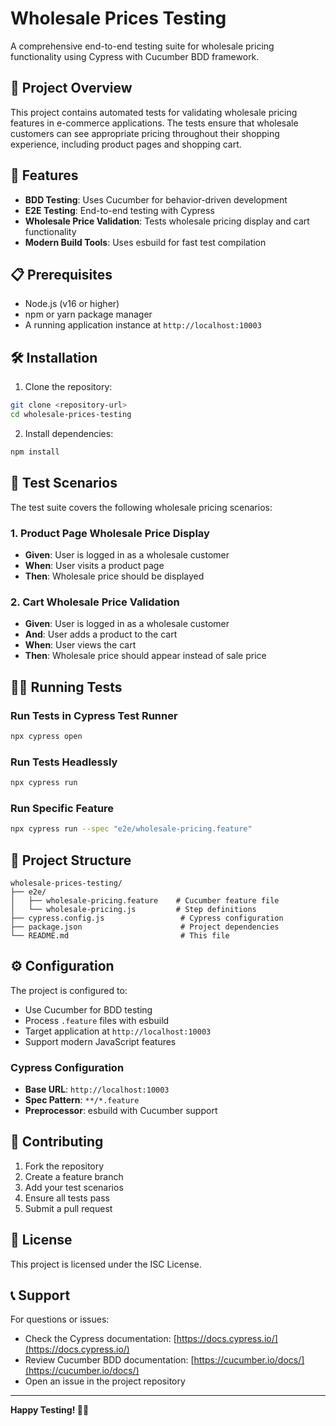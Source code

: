 # Wholesale Prices Testing

A comprehensive end-to-end testing suite for wholesale pricing functionality using Cypress with Cucumber BDD framework.

## 🎯 Project Overview

This project contains automated tests for validating wholesale pricing features in e-commerce applications. The tests ensure that wholesale customers can see appropriate pricing throughout their shopping experience, including product pages and shopping cart.

## 🚀 Features

- **BDD Testing**: Uses Cucumber for behavior-driven development
- **E2E Testing**: End-to-end testing with Cypress
- **Wholesale Price Validation**: Tests wholesale pricing display and cart functionality
- **Modern Build Tools**: Uses esbuild for fast test compilation

## 📋 Prerequisites

- Node.js (v16 or higher)
- npm or yarn package manager
- A running application instance at `http://localhost:10003`

## 🛠️ Installation

1. Clone the repository:

```bash
git clone <repository-url>
cd wholesale-prices-testing
```

2. Install dependencies:

```bash
npm install
```

## 🧪 Test Scenarios

The test suite covers the following wholesale pricing scenarios:

### 1. Product Page Wholesale Price Display

- **Given**: User is logged in as a wholesale customer
- **When**: User visits a product page
- **Then**: Wholesale price should be displayed

### 2. Cart Wholesale Price Validation

- **Given**: User is logged in as a wholesale customer
- **And**: User adds a product to the cart
- **When**: User views the cart
- **Then**: Wholesale price should appear instead of sale price

## 🏃‍♂️ Running Tests

### Run Tests in Cypress Test Runner

```bash
npx cypress open
```

### Run Tests Headlessly

```bash
npx cypress run
```

### Run Specific Feature

```bash
npx cypress run --spec "e2e/wholesale-pricing.feature"
```

## 📁 Project Structure

```
wholesale-prices-testing/
├── e2e/
│   ├── wholesale-pricing.feature    # Cucumber feature file
│   └── wholesale-pricing.js         # Step definitions
├── cypress.config.js                 # Cypress configuration
├── package.json                      # Project dependencies
└── README.md                         # This file
```

## ⚙️ Configuration

The project is configured to:

- Use Cucumber for BDD testing
- Process `.feature` files with esbuild
- Target application at `http://localhost:10003`
- Support modern JavaScript features

### Cypress Configuration

- **Base URL**: `http://localhost:10003`
- **Spec Pattern**: `**/*.feature`
- **Preprocessor**: esbuild with Cucumber support

## 🤝 Contributing

1. Fork the repository
2. Create a feature branch
3. Add your test scenarios
4. Ensure all tests pass
5. Submit a pull request

## 📝 License

This project is licensed under the ISC License.

## 📞 Support

For questions or issues:

- Check the Cypress documentation: [https://docs.cypress.io/](https://docs.cypress.io/)
- Review Cucumber BDD documentation: [https://cucumber.io/docs/](https://cucumber.io/docs/)
- Open an issue in the project repository

---

**Happy Testing! 🧪✨**
